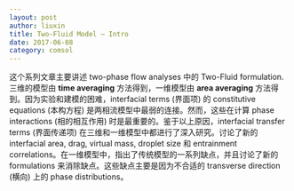 ```yaml
---
layout: post
author: liuxin
title: Two-Fluid Model — Intro
date: 2017-06-08
category: comsol
---
```


这个系列文章主要讲述 two-phase flow analyses 中的 Two-Fluid formulation. 三维的模型由 **time averaging** 方法得到，一维模型由 **area averaging** 方法得到。因为实验和建模的困难，interfacial terms (界面项) 的 constitutive equations (本构方程) 是两相流模型中最弱的连接。然而，这些在计算 phase interactions (相的相互作用) 时是最重要的。鉴于以上原因，interfacial transfer terms (界面传递项) 在三维和一维模型中都进行了深入研究。讨论了新的 interfacial area, drag, virtual mass, droplet size 和 entrainment correlations。在一维模型中，指出了传统模型的一系列缺点，并且讨论了新的 formulations 来消除缺点。这些缺点主要是因为不合适的 transverse direction (横向) 上的 phase distributions。